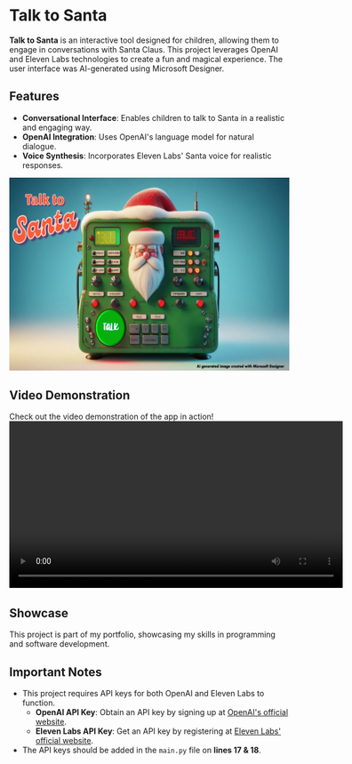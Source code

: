 # Talk to Santa

**Talk to Santa** is an interactive tool designed for children, allowing them to engage in conversations with Santa Claus. This project leverages OpenAI and Eleven Labs technologies to create a fun and magical experience. The user interface was AI-generated using Microsoft Designer.

## Features

- **Conversational Interface**: Enables children to talk to Santa in a realistic and engaging way.
- **OpenAI Integration**: Uses OpenAI's language model for natural dialogue.
- **Voice Synthesis**: Incorporates Eleven Labs' Santa voice for realistic responses.

![Screenshot of Talk to Santa App](/images/talk_to_santa.png) <!-- Make sure the file name and path are correct -->

## Video Demonstration

Check out the video demonstration of the app in action! 
<video width="600" controls>
   <source src="https://github.com/foster-s18/Talk-To-Santa/blob/main/video/demo.mp4" type="video/mp4">
   Your browser does not support the video tag.
</video>


## Showcase

This project is part of my portfolio, showcasing my skills in programming and software development.

## Important Notes

- This project requires API keys for both OpenAI and Eleven Labs to function.
  - **OpenAI API Key**: Obtain an API key by signing up at [OpenAI's official website](https://beta.openai.com/signup/).
  - **Eleven Labs API Key**: Get an API key by registering at [Eleven Labs' official website](https://elevenlabs.io/).
- The API keys should be added in the `main.py` file on **lines 17 & 18**.
